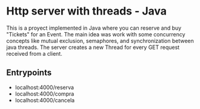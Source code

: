 # Http server with threads - Java

This is a proyect implemented in Java where you can reserve and buy "Tickets" for an Event. The main idea was work with some concurrency concepts like mutual exclusion, semaphores, and synchronization between java threads. The server creates a new Thread for every GET request received from a client.

## Entrypoints

* localhost:4000/reserva
* localhost:4000/compra
* localhost:4000/cancela
